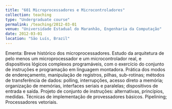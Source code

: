 ```yaml
---
title: "601 Microprocessadores e Microcontroladores"
collection: teaching
type: "Undergraduate course"
permalink: /teaching/2012-03-01
venue: "Universidade Estadual do Maranhão, Engenharia da Computação"
date: 2012-03-01
location: "São Luís, Brazil"
---
```


Ementa: Breve histórico dos microprocessadores. Estudo da arquitetura de pelo menos um microprocessador e um microcontrolador real, e dispositivos lógicos complexos programáveis, com o exercício do conjunto de instruções e programação em linguagem montadora. Prática dos modos de endereçamento, manipulação de registros, pilhas, sub-rotinas; métodos de transferência de dados: polling, interrupções, acesso direto a memória; organização de memórias, interfaces seriais e paralelas; dispositivos de entrada e saída. Projeto de conjunto de instruções: alternativas, princípios, medidas. Técnicas de implementação de provessadores básicos. Pipelining; Processadores vetoriais.